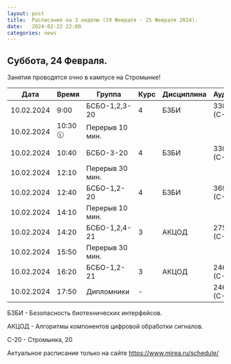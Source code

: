 ```yaml
---
layout: post
title:  Расписание на 3 неделю (19 Февраля - 25 Февраля 2024).
date:   2024-02-22 22:00
categories: news
---
```


## Суббота, 24 Февраля.
Занятия проводятся очно в кампусе на Стромынке!

| Дата          | Время   | Группа               | Курс | Дисциплина  | Аудитория  | Материалы |
| ------------- | ------- | -------------------- | ---- | ----------- | ---------- | --------- |
|10.02.2024     |9:00     |БСБО-1,2,3-20         |   4  |БЗБИ         |  330 (С-20)|           |
|10.02.2024     |10:30 🕥|Перерыв 10 мин.       |      |             |            |           |
|10.02.2024     |10:40    |БСБО-3-20             |   4  |БЗБИ         |  330 (С-20)|           |
|10.02.2024     |12:10    |Перерыв 30 мин.       |      |             |            |           |
|10.02.2024     |12:40    |БСБО-1,2-20           |   4  |БЗБИ         |  369 (С-20)|           |
|10.02.2024     |14:10    |Перерыв 10 мин.       |      |             |            |           |
|10.02.2024     |14:20    |БСБО-1,2,4-21         |   3  |АКЦОД        |  275 (С-20)|           |
|10.02.2024     |15:50    |Перерыв 30 мин.       |      |             |            |           |
|10.02.2024     |16:20    |БСБО-1,2-21           |   3  |АКЦОД        |  246 (С-20)|           |
|10.02.2024     |17:50    |Дипломники            |   -  |             |  246 (С-20)|           |

БЗБИ - Безопасность биотехнических интерфейсов.

АКЦОД - Алгоритмы компонентов цифровой обработки сигналов.

С-20 - Стромынка, 20

Актуальное расписание только на сайте https://www.mirea.ru/schedule/


